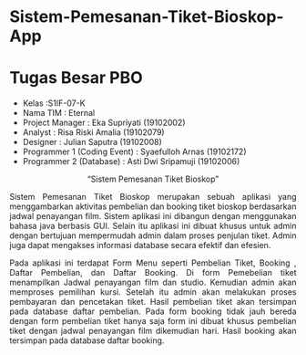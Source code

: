 # Sistem-Pemesanan-Tiket-Bioskop-App
# Tugas Besar PBO

* Kelas 		      :S1IF-07-K 
* Nama TIM		        : Eternal
* Project Manager	        : Eka Supriyati 	(19102002)
* Analyst			: Risa Riski Amalia	(19102079)
* Designer	        	: Julian Saputra	(19102008)
* Programmer 1 (Coding Event)	: Syaefulloh Arnas  	(19102172)
* Programmer 2 (Database)     : Asti Dwi Sripamuji	(19102006)
 
 <p align="center">“Sistem Pemesanan Tiket Bioskop”</p>
 
<p align="justify">Sistem Pemesanan Tiket Bioskop  merupakan sebuah aplikasi yang menggambarkan aktivitas pembelian dan booking tiket bioskop berdasarkan jadwal penayangan film. Sistem aplikasi ini dibangun dengan menggunakan bahasa java berbasis GUI. Selain itu aplikasi ini dibuat khusus untuk admin dengan bertujuan mempermudah admin dalam proses penjulan tiket. Admin juga dapat mengakses informasi database secara efektif dan efesien.</p>
    <p align="justify"> Pada aplikasi ini terdapat Form Menu seperti Pembelian Tiket, Booking , Daftar Pembelian, dan Daftar Booking. Di form Pemebelian tiket menampilkan Jadwal penayangan film dan studio. Kemudian admin akan memproses pemilihan kursi. Setelah itu admin akan melakukan proses pembayaran dan pencetakan tiket. Hasil pembelian tiket akan tersimpan pada database daftar pembelian. Pada form booking tidak jauh bereda dengan form pembelian tiket hanya saja form ini dibuat khusus pembelian tiket dengan jadwal penayangan film dikemudian hari. Hasil booking akan tersimpan pada database daftar booking.



